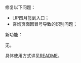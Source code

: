 修复以下问题：

- LIP四月签到入口；
- 咨询页面因冒号导致的识别问题；

新功能：

无。

具体使用方式详见[README](https://github.com/Zebartin/autoxjs-scripts/blob/master/NIKKE/README.md)。
